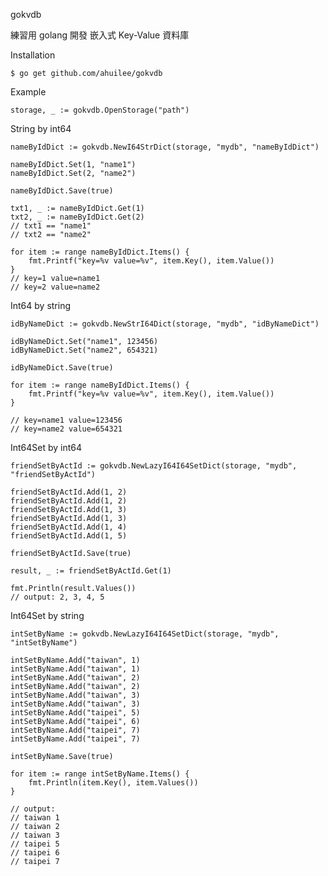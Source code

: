 gokvdb

練習用 golang 開發 嵌入式 Key-Value 資料庫

Installation

	$ go get github.com/ahuilee/gokvdb


Example
	

	storage, _ := gokvdb.OpenStorage("path")

String by int64 

	nameByIdDict := gokvdb.NewI64StrDict(storage, "mydb", "nameByIdDict")

	nameByIdDict.Set(1, "name1")
	nameByIdDict.Set(2, "name2")

	nameByIdDict.Save(true)

	txt1, _ := nameByIdDict.Get(1)
	txt2, _ := nameByIdDict.Get(2)
	// txt1 == "name1"
	// txt2 == "name2"

	for item := range nameByIdDict.Items() {
		fmt.Printf("key=%v value=%v", item.Key(), item.Value())
	}
	// key=1 value=name1
	// key=2 value=name2

Int64 by string

	idByNameDict := gokvdb.NewStrI64Dict(storage, "mydb", "idByNameDict")

	idByNameDict.Set("name1", 123456)
	idByNameDict.Set("name2", 654321)

	idByNameDict.Save(true)

	for item := range nameByIdDict.Items() {
		fmt.Printf("key=%v value=%v", item.Key(), item.Value())
	}

	// key=name1 value=123456
	// key=name2 value=654321

	
Int64Set by int64

	friendSetByActId := gokvdb.NewLazyI64I64SetDict(storage, "mydb", "friendSetByActId")

	friendSetByActId.Add(1, 2)
	friendSetByActId.Add(1, 2)
	friendSetByActId.Add(1, 3)
	friendSetByActId.Add(1, 3)
	friendSetByActId.Add(1, 4)
	friendSetByActId.Add(1, 5)

	friendSetByActId.Save(true)

	result, _ := friendSetByActId.Get(1)

	fmt.Println(result.Values())
	// output: 2, 3, 4, 5


Int64Set by string

	intSetByName := gokvdb.NewLazyI64I64SetDict(storage, "mydb", "intSetByName")

	intSetByName.Add("taiwan", 1)
	intSetByName.Add("taiwan", 1)
	intSetByName.Add("taiwan", 2)
	intSetByName.Add("taiwan", 2)
	intSetByName.Add("taiwan", 3)
	intSetByName.Add("taiwan", 3)
	intSetByName.Add("taipei", 5)
	intSetByName.Add("taipei", 6)
	intSetByName.Add("taipei", 7)
	intSetByName.Add("taipei", 7)

	intSetByName.Save(true)

	for item := range intSetByName.Items() {
		fmt.Println(item.Key(), item.Values())
	}

	// output:
	// taiwan 1
	// taiwan 2
	// taiwan 3
	// taipei 5
	// taipei 6
	// taipei 7

	

